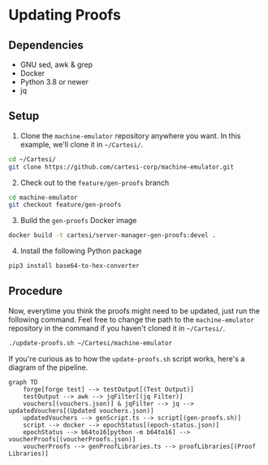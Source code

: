 # Updating Proofs

## Dependencies

* GNU sed, awk & grep
* Docker
* Python 3.8 or newer
* jq

## Setup

1. Clone the `machine-emulator` repository anywhere you want. In this example, we'll clone it in `~/Cartesi/`.

```sh
cd ~/Cartesi/
git clone https://github.com/cartesi-corp/machine-emulator.git
```

2. Check out to the `feature/gen-proofs` branch

```sh
cd machine-emulator
git checkout feature/gen-proofs
```

3. Build the `gen-proofs` Docker image

```sh
docker build -t cartesi/server-manager-gen-proofs:devel .
```

4. Install the following Python package

```sh
pip3 install base64-to-hex-converter
```

## Procedure

Now, everytime you think the proofs might need to be updated, just run the following command.
Feel free to change the path to the `machine-emulator` repository in the command if you haven't cloned it in `~/Cartesi/`.

```sh
./update-proofs.sh ~/Cartesi/machine-emulator
```

If you're curious as to how the `update-proofs.sh` script works, here's a diagram of the pipeline.

```mermaid
graph TD
    forge[forge test] --> testOutput[(Test Output)]
    testOutput --> awk --> jqFilter[(jq Filter)]
    vouchers[(vouchers.json)] & jqFilter --> jq --> updatedVouchers[(Updated vouchers.json)]
    updatedVouchers --> genScript.ts --> script[(gen-proofs.sh)]
    script --> docker --> epochStatus[(epoch-status.json)]
    epochStatus --> b64to16[python -m b64to16] --> voucherProofs[(voucherProofs.json)]
    voucherProofs --> genProofLibraries.ts --> proofLibraries[(Proof Libraries)]
```
